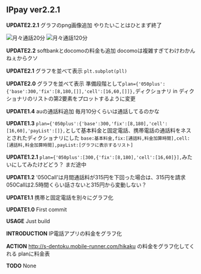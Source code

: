 ## IPpay ver2.2.1

__UPDATE2.2.1__
グラフのpng画像追加
やりたいことはひとまず終了

![月々通話20分](https://raw.github.com/wiki/u1and0/IPpay/images/20min.png)
![月々通話120分](https://raw.github.com/wiki/u1and0/IPpay/images/120min.png)

__UPDATE2.2__
softbankとdocomoの料金も追加
docomoは複雑すぎてわけわかんねぇからクソ

__UPDATE2.1__
グラフを並べて表示
`plt.subplot(pll)`

__UPDATE2.0__
グラフを並べて表示
準備段階として`plan={'050plus':{'base':300,'fix':[8,180,[]],'cell':[16,60,[]]},`ディクショナリ in ディクショナリのリストの第2要素をプロットするように変更

__UPDATE1.4__
auの通話料追加
毎月10分くらいは通話してるのかな

__UPDATE1.3__
`plan={'050plus':{'base':300,'fix':[8,180],'cell':[16,60],'payList':[]},`として基本料金と固定電話、携帯電話の通話料をネスとされたディクショナリにした
`base:基本料金,fix:[通話料,料金加算時間],cell:[通話料,料金加算時間],payList:[グラフに表示するリスト]`

__UPDATE1.2.1__
`plan={'050plus':[300,{'fix':[8,180],'cell':[16,60]}],`みたいにしてみたけどどう？
まだ途中

__UPDATE1.2__
'050Call'は月間通話料が315円を下回った場合は、315円を請求
050Callは2.5時間くらい話さないと315円から変動しない？

__UPDATE1.1__
携帯と固定電話を別々にグラフ化

__UPDATE1.0__
First commit

__USAGE__
Just build

__INTRODUCTION__
IP電話アプリの料金をグラフ化

__ACTION__
http://s-dentoku.mobile-runner.com/hikaku
の料金をグラフ化してくれる
planに料金表

__TODO__
None